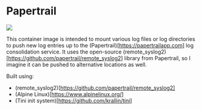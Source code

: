 Papertrail
==========

[![](https://images.microbadger.com/badges/image/stevepacker/papertrail.svg)](https://microbadger.com/images/stevepacker/papertrail "Get your own image badge on microbadger.com")

This container image is intended to mount various log files or log directories to push new log entries
up to the (Papertrail)[https://papertrailapp.com] log consolidation service.  It uses the open-source
(remote_syslog2)[https://github.com/papertrail/remote_syslog2] library from Papertrail, so I imagine it
can be pushed to alternative locations as well.

Built using:
* (remote_syslog2)[https://github.com/papertrail/remote_syslog2]
* (Alpine Linux)[https://www.alpinelinux.org/]
* (Tini init system)[https://github.com/krallin/tini]
